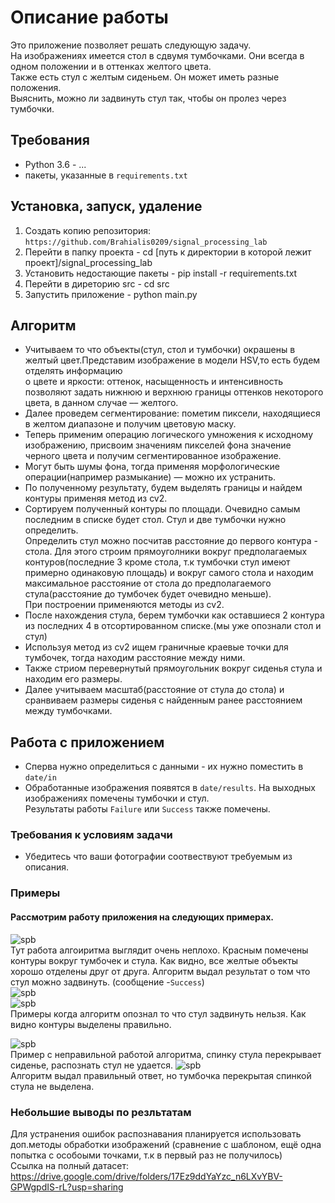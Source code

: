 # Описание работы
Это приложение позволяет решать следующую задачу.<br>
На изображениях имеется стол в сдвумя тумбочками. Они всегда в одном положении и в оттенках желтого цвета.<br> Также есть стул с желтым сиденьем. Он может иметь разные положения.<br>Выяснить, можно ли задвинуть стул так, чтобы он пролез через тумбочки.
## Требования
- Python 3.6 - ...
- пакеты, указанные в `requirements.txt`
## Установка, запуск, удаление
1. Cоздать копию репозитория: `https://github.com/Brahialis0209/signal_processing_lab`
2. Перейти в папку проекта - cd [путь к директории в которой лежит проект]/signal_processing_lab
3. Установить недостающие пакеты - pip install -r requirements.txt
4. Перейти в диреторию src - cd src
4. Запустить приложение - python main.py
## Алгоритм
- Учитываем то что объекты(стул, стол и тумбочки) окрашены в желтый цвет.Представим изображение в модели HSV,то есть будем отделять информацию<br> о цвете и яркости: оттенок, насыщенность и интенсивность позволяют задать нижнюю и верхнюю границы оттенков некоторого цвета, в данном случае –– желтого.
- Далее проведем сегментирование: пометим пиксели, находящиеся в желтом диапазоне и получим цветовую маску. 
- Теперь применим операцию логического умножения к исходному изображению, присвоим значениям пикселей фона значение черного цвета и получим сегментированное изображение.
- Могут быть шумы фона, тогда применяя морфологические операции(например размыкание) — можно их устранить.
- По полученному результату, будем выделять границы и найдем контуры применяя метод из cv2.
- Сортируем полученный контуры по площади. Очевидно самым последним в списке будет стол. Стул и две тумбочки нужно определить.<br> Определить стул можно посчитав расстояние до первого контура - стола. Для этого строим прямоуголники вокруг предполагаемых контуров(последние 3 кроме стола, т.к тумбочки стул имеют примерно одинаковую площадь) и вокруг самого стола и находим максимальное расстояние от стола до предполагаемого стула(расстояние до тумбочек будет очевидно меньше).<br>
При построении применяются методы из cv2.
- После нахождения стула, берем тумбочки как оставшиеся 2 контура из последних 4 в отсортированном списке.(мы уже опознали стол и стул)
- Используя метод из cv2 ищем граничные краевые точки для тумбочек, тогда находим расстояние между ними.
- Также стриом перевернутый прямоугольник вокруг сиденья стула и находим его размеры.
- Далее учитываем масштаб(расстояние от стула до стола) и сранвиваем размеры сиденья с найденным ранее расстоянием между тумбочками.
## Работа с приложением
- Сперва нужно определиться с данными - их нужно поместить в `date/in`
- Обработанные изображения появятся в `date/results`. На выходных изображениях помечены тумбочки и стул.<br> Результаты работы `Failure` или `Success` также помечены.
### Требования к условиям задачи
- Убедитесь что ваши фотографии соотвествуют требуемым из описания.
### Примеры
#### Рассмотрим работу приложения на следующих примерах.
![spb](date/results/good_example.png)<br>
Тут работа алгоиритма выглядит очень неплохо. Красным помечены контуры вокруг тумбочек и стула. Как видно, все желтые объекты хорошо отделены друг от друга. Алгоритм выдал результат о том что стул можно задвинуть. (сообщение -`Success`)<br>
![spb](date/results/IMG_20210224_000858.png)<br>
![spb](date/results/IMG_20210224_001034.png)<br>
Примеры когда алгоритм опознал то что стул задвинуть нельзя. Как видно контуры выделены правильно.<br>

![spb](date/results/IMG_20210224_001106.png)<br>
Пример с неправильной работой алгоритма, спинку стула перекрывает сиденье, распознать стул не удается.
![spb](date/results/IMG_20210224_000946.png)<br>
Алгоритм выдал правильный ответ, но тумбочка перекрытая спинкой стула не выделена.<br>

### Небольшие выводы по резльтатам
Для устранения ошибок распознавания планируется использовать доп.методы обработки изображений (сравнение с шаблоном, ещё одна попытка с особоыми точками, т.к в первый раз не получилось)<br>
Ссылка на полный датасет: https://drive.google.com/drive/folders/17Ez9ddYaYzc_n6LXvYBV-GPWgpdIS-rL?usp=sharing